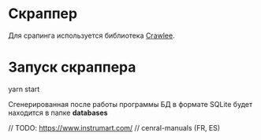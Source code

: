 # Скраппер

Для срапинга используется библиотека [Crawlee](https://crawlee.dev).

# Запуск скраппера

yarn start

Сгенерированная после работы программы БД в формате SQLite будет находится в папке **databases**

// TODO: https://www.instrumart.com/
// cenral-manuals (FR, ES)
